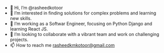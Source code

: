 - 👋 Hi, I’m @rasheedkotoor
- 👀 I’m interested in finding solutions for complex problems and learning new skills.
- 🌱 I’m working as a Softwar Engineer, focusing on Python Django and learning React JS.
- 💞️ I’m looking to collaborate with a vibrant team and work on challenging projects.
- 📫 How to reach me rasheedkmkotoor@gmail.com

<!---
rasheedkotoor/rasheedkotoor is a ✨ special ✨ repository because its `README.md` (this file) appears on your GitHub profile.
You can click the Preview link to take a look at your changes.
--->
